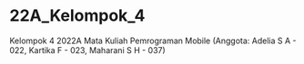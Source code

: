 # 22A_Kelompok_4
Kelompok 4 2022A Mata Kuliah Pemrograman Mobile (Anggota: Adelia S A - 022, Kartika F - 023, Maharani S H - 037)

